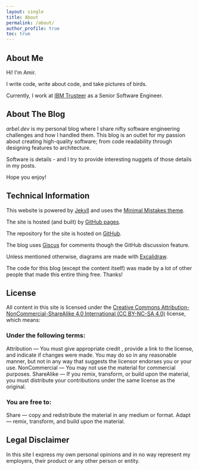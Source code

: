 ```yaml
---
layout: single
title: About
permalink: /about/
author_profile: true
toc: true
---
```


## About Me

Hi! I'm Amir.

I write code, write about code, and take pictures of birds.

Currently, I work at [IBM Trusteer](https://www.ibm.com/trusteer) as a Senior Software Engineer.

## About The Blog
_arbel.dev_ is my personal blog where I share nifty software engineering challenges and how I handled them. This blog is an outlet for my passion about creating high-quality software; from code readability through designing features to architecture.

Software is details - and I try to provide interesting nuggets of those details in my posts.

Hope you enjoy!

## Technical Information
This website is powered by [Jekyll](https://jekyllrb.com/) and uses the [Minimal Mistakes theme](https://github.com/mmistakes/minimal-mistakes).

The site is hosted (and built) by [GitHub pages](github.io).

The repository for the site is hosted on [GitHub](https://github.com/moo64c/moo64c.github.com).

The blog uses [Giscus](giscus.app) for comments though the GitHub discussion feature.

Unless mentioned otherwise, diagrams are made with [Excalidraw](https://excalidraw.com/).

The code for this blog (except the content itself) was made by a lot of other people that made this entire thing free. Thanks!

## License
All content in this site is licensed under the [Creative Commons Attribution-NonCommercial-ShareAlike 4.0 International (CC BY-NC-SA 4.0)](https://creativecommons.org/licenses/by-nc-sa/4.0/) license, which means:

### Under the following terms:
Attribution — You must give appropriate credit , provide a link to the license, and indicate if changes were made. You may do so in any reasonable manner, but not in any way that suggests the licensor endorses you or your use.
NonCommercial — You may not use the material for commercial purposes.
ShareAlike — If you remix, transform, or build upon the material, you must distribute your contributions under the same license as the original.

### You are free to:
Share — copy and redistribute the material in any medium or format.
Adapt — remix, transform, and build upon the material.


## Legal Disclaimer
In this site I express my own personal opinions and in no way represent my employers, their product or any other person or entity.

